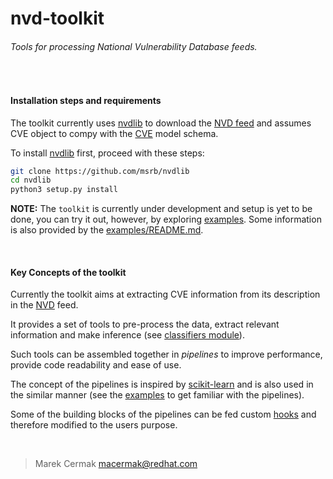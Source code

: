 # nvd-toolkit
 
###### Tools for processing National Vulnerability Database feeds. 

<br>

#### Installation steps and requirements

The toolkit currently uses [nvdlib] to download the [NVD feed]
and assumes CVE object to compy with the [CVE](https://github.com/msrb/nvdlib/blob/master/nvdlib/model.py)
model schema.

To install [nvdlib] first, proceed with these steps:
```bash
git clone https://github.com/msrb/nvdlib
cd nvdlib
python3 setup.py install
```

[nvdlib]: (https://github.com/msrb/nvdlib)

**NOTE:**
The `toolkit` is currently under development and setup is yet to be done,
you can try it out, however, by exploring [examples](/examples).
Some information is also provided by the [examples/README.md](/examples/README.md).

<br>

#### Key Concepts of the toolkit

Currently the toolkit aims at extracting CVE information from its description in the [NVD]
feed.

It provides a set of tools to pre-process the data, extract relevant information
and make inference (see [classifiers module](/src/toolkit/transformers/classifiers.py)).

Such tools can be assembled together in *pipelines* to improve performance, provide code
readability and ease of use.

The concept of the pipelines is inspired by [scikit-learn]
and is also used in the similar manner (see the [examples](/exampes) to get familiar with
the pipelines).

Some of the building blocks of the pipelines can be fed custom [hooks](/src/toolkit/transformers/hooks.py)
and therefore modified to the users purpose.

[NVD]: https://nvd.nist.gov/
[NVD feed]: https://nvd.nist.gov/vuln/data-feeds#JSON_FEED
[scikit-learn]: (http://scikit-learn.org/stable/)

<br>

> Marek Cermak <macermak@redhat.com>
